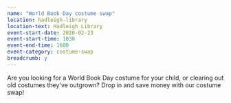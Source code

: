 ```yaml
---
name: "World Book Day costume swap"
location: hadleigh-library
location-text: Hadleigh Library
event-start-date: 2020-02-23
event-start-time: 1030
event-end-time: 1600
event-category: costume-swap
breadcrumb: y
---
```


Are you looking for a World Book Day costume for your child, or clearing out old costumes they've outgrown? Drop in and save money with our costume swap!

